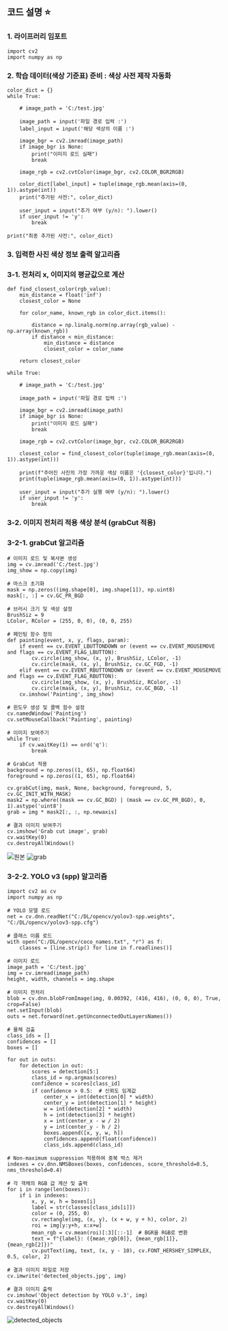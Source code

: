 ## 코드 설명 :star:

### 1. 라이프러리 임포트 

<pre>
<code>import cv2
import numpy as np</code>
</pre>

### 2. 학습 데이터(색상 기준표) 준비 : 색상 사전 제작 자동화
<pre>
<code>color_dict = {}
while True:
    
    # image_path = 'C:/test.jpg'

    image_path = input('파일 경로 입력 :')
    label_input = input('해당 색상의 이름 :')
    
    image_bgr = cv2.imread(image_path)
    if image_bgr is None:
        print("이미지 로드 실패")
        break
    
    image_rgb = cv2.cvtColor(image_bgr, cv2.COLOR_BGR2RGB)

    color_dict[label_input] = tuple(image_rgb.mean(axis=(0, 1)).astype(int))
    print("추가된 사전:", color_dict)
    
    user_input = input("추가 여부 (y/n): ").lower()
    if user_input != 'y':
        break

print("최종 추가된 사전:", color_dict)</code>
</pre>

### 3. 입력한 사진 색상 정보 출력 알고리즘 
### 3-1. 전처리 x, 이미지의 평균값으로 계산

<pre>
<code>def find_closest_color(rgb_value):
    min_distance = float('inf')
    closest_color = None

    for color_name, known_rgb in color_dict.items():

        distance = np.linalg.norm(np.array(rgb_value) - np.array(known_rgb))
        if distance < min_distance:
            min_distance = distance
            closest_color = color_name

    return closest_color

while True:
    
    # image_path = 'C:/test.jpg'

    image_path = input('파일 경로 입력 :')
    
    image_bgr = cv2.imread(image_path)
    if image_bgr is None:
        print("이미지 로드 실패")
        break
    
    image_rgb = cv2.cvtColor(image_bgr, cv2.COLOR_BGR2RGB)

    closest_color = find_closest_color(tuple(image_rgb.mean(axis=(0, 1)).astype(int)))

    print(f"주어진 사진의 가장 가까운 색상 이름은 '{closest_color}'입니다.")
    print(tuple(image_rgb.mean(axis=(0, 1)).astype(int)))
    
    user_input = input("추가 실행 여부 (y/n): ").lower()
    if user_input != 'y':
        break</code>
</pre>

### 3-2. 이미지 전처리 적용 색상 분석 (grabCut 적용)
### 3-2-1. grabCut 알고리즘
<pre><code># 이미지 로드 및 복사본 생성
img = cv.imread('C:/test.jpg')
img_show = np.copy(img)

# 마스크 초기화
mask = np.zeros((img.shape[0], img.shape[1]), np.uint8)
mask[:, :] = cv.GC_PR_BGD

# 브러시 크기 및 색상 설정
BrushSiz = 9
LColor, RColor = (255, 0, 0), (0, 0, 255)

# 페인팅 함수 정의
def painting(event, x, y, flags, param):
    if event == cv.EVENT_LBUTTONDOWN or (event == cv.EVENT_MOUSEMOVE and flags == cv.EVENT_FLAG_LBUTTON):
        cv.circle(img_show, (x, y), BrushSiz, LColor, -1)
        cv.circle(mask, (x, y), BrushSiz, cv.GC_FGD, -1)
    elif event == cv.EVENT_RBUTTONDOWN or (event == cv.EVENT_MOUSEMOVE and flags == cv.EVENT_FLAG_RBUTTON):
        cv.circle(img_show, (x, y), BrushSiz, RColor, -1)
        cv.circle(mask, (x, y), BrushSiz, cv.GC_BGD, -1)
    cv.imshow('Painting', img_show)

# 윈도우 생성 및 콜백 함수 설정
cv.namedWindow('Painting')
cv.setMouseCallback('Painting', painting)

# 이미지 보여주기
while True:
    if cv.waitKey(1) == ord('q'):
        break

# GrabCut 적용
background = np.zeros((1, 65), np.float64)
foreground = np.zeros((1, 65), np.float64)

cv.grabCut(img, mask, None, background, foreground, 5, cv.GC_INIT_WITH_MASK)
mask2 = np.where((mask == cv.GC_BGD) | (mask == cv.GC_PR_BGD), 0, 1).astype('uint8')
grab = img * mask2[:, :, np.newaxis]

# 결과 이미지 보여주기
cv.imshow('Grab cut image', grab)
cv.waitKey(0)
cv.destroyAllWindows()</code></pre>

![원본](https://github.com/lko9911/Algorithms_total/assets/160494158/0ba93a7d-a6ea-47ae-84ad-35a838ee54c5)
![grab](https://github.com/lko9911/Algorithms_total/assets/160494158/2d1fcc7a-0061-4375-bb10-0a7f76f3d19c)

### 3-2-2. YOLO v3 (spp) 알고리즘

<pre><code>import cv2 as cv
import numpy as np

# YOLO 모델 로드
net = cv.dnn.readNet("C:/DL/opencv/yolov3-spp.weights", "C:/DL/opencv/yolov3-spp.cfg")

# 클래스 이름 로드
with open("C:/DL/opencv/coco_names.txt", "r") as f:
    classes = [line.strip() for line in f.readlines()]

# 이미지 로드
image_path = 'C:/test.jpg'
img = cv.imread(image_path)
height, width, channels = img.shape

# 이미지 전처리
blob = cv.dnn.blobFromImage(img, 0.00392, (416, 416), (0, 0, 0), True, crop=False)
net.setInput(blob)
outs = net.forward(net.getUnconnectedOutLayersNames())

# 물체 검출
class_ids = []
confidences = []
boxes = []

for out in outs:
    for detection in out:
        scores = detection[5:]
        class_id = np.argmax(scores)
        confidence = scores[class_id]
        if confidence > 0.5:  # 신뢰도 임계값
            center_x = int(detection[0] * width)
            center_y = int(detection[1] * height)
            w = int(detection[2] * width)
            h = int(detection[3] * height)
            x = int(center_x - w / 2)
            y = int(center_y - h / 2)
            boxes.append([x, y, w, h])
            confidences.append(float(confidence))
            class_ids.append(class_id)

# Non-maximum suppression 적용하여 중복 박스 제거
indexes = cv.dnn.NMSBoxes(boxes, confidences, score_threshold=0.5, nms_threshold=0.4)

# 각 객체의 RGB 값 계산 및 출력
for i in range(len(boxes)):
    if i in indexes:
        x, y, w, h = boxes[i]
        label = str(classes[class_ids[i]])
        color = (0, 255, 0)
        cv.rectangle(img, (x, y), (x + w, y + h), color, 2)
        roi = img[y:y+h, x:x+w]
        mean_rgb = cv.mean(roi)[:3][::-1]  # BGR을 RGB로 변환
        text = f"{label}: ({mean_rgb[0]}, {mean_rgb[1]}, {mean_rgb[2]})"
        cv.putText(img, text, (x, y - 10), cv.FONT_HERSHEY_SIMPLEX, 0.5, color, 2)

# 결과 이미지 파일로 저장
cv.imwrite('detected_objects.jpg', img)

# 결과 이미지 출력
cv.imshow('Object detection by YOLO v.3', img)
cv.waitKey(0)
cv.destroyAllWindows()</code></pre>

![detected_objects](https://github.com/lko9911/Algorithms_total/assets/160494158/4d2b536e-d068-418a-acd7-3393b30d9b74)
